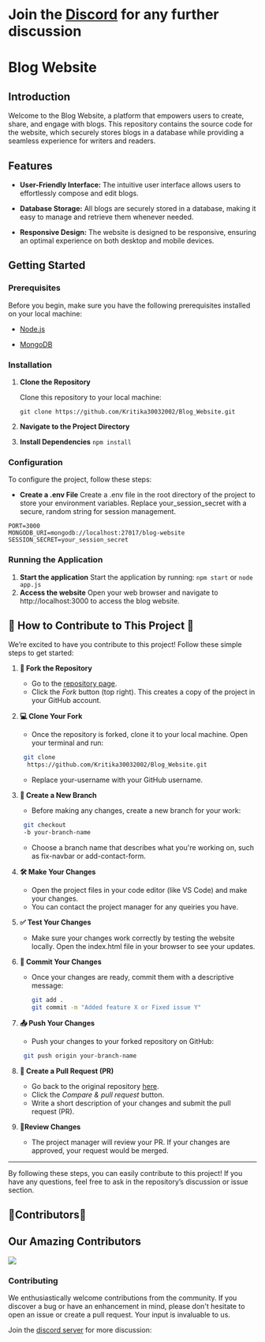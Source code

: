 # Join the [Discord](https://discord.gg/5NDvQhZNED) for any further discussion 

# Blog Website

## Introduction

Welcome to the Blog Website, a platform that empowers users to create, share, and engage with blogs. This repository contains the source code for the website, which securely stores blogs in a database while providing a seamless experience for writers and readers.

## Features

- **User-Friendly Interface:** The intuitive user interface allows users to effortlessly compose and edit blogs.

- **Database Storage:** All blogs are securely stored in a database, making it easy to manage and retrieve them whenever needed.

- **Responsive Design:** The website is designed to be responsive, ensuring an optimal experience on both desktop and mobile devices.

## Getting Started

### Prerequisites

Before you begin, make sure you have the following prerequisites installed on your local machine:

- [Node.js](https://nodejs.org/)

- [MongoDB](https://www.mongodb.com/)

### Installation

1. **Clone the Repository**

   Clone this repository to your local machine:

   ```
   git clone https://github.com/Kritika30032002/Blog_Website.git
   ```
   
2. **Navigate to the Project Directory**
3. **Install Dependencies**
    ``` npm install ```

### Configuration
To configure the project, follow these steps:

- **Create a .env File**
  Create a .env file in the root directory of the project to store your environment variables. Replace your_session_secret with a secure, random string for session management.
  
```
PORT=3000
MONGODB_URI=mongodb://localhost:27017/blog-website
SESSION_SECRET=your_session_secret
```

### Running the Application
1. **Start the application**
   Start the application by running:
   ```npm start```
    or
    ```node app.js```
2. **Access the website**
   Open your web browser and navigate to http://localhost:3000 to access the blog website.

## 🚀 How to Contribute to This Project 🚀

We’re excited to have you contribute to this project! Follow these simple steps to get started:

1. **🍴 Fork the Repository**  
   - Go to the [repository page](https://github.com/Kritika30032002/Blog_Website).
   - Click the *Fork* button (top right). This creates a copy of the project in your GitHub account.

2. **💻 Clone Your Fork**  
   - Once the repository is forked, clone it to your local machine. Open your terminal and run:
    ``` bash
     git clone
      https://github.com/Kritika30032002/Blog_Website.git
    ```
     
   - Replace your-username with your GitHub username.

3. **🌿 Create a New Branch** 
   - Before making any changes, create a new branch for your work:
    ``` bash
     git checkout
     -b your-branch-name
    ```
     
   - Choose a branch name that describes what you're working on, such as fix-navbar or add-contact-form.

4. **🛠️ Make Your Changes**
   - Open the project files in your code editor (like VS Code) and make your changes.
   - You can contact the project manager for any queiries you have.

5. **✅ Test Your Changes**
   - Make sure your changes work correctly by testing the website locally. Open the index.html file in your browser to see your updates.

6. **💬 Commit Your Changes** 
   - Once your changes are ready, commit them with a descriptive message:
     ```bash
     git add .
     git commit -m "Added feature X or Fixed issue Y"
     ```
     

7. **📤 Push Your Changes**
   - Push your changes to your forked repository on GitHub:
    ``` bash
     git push origin your-branch-name
    ```
     

8. **🔄 Create a Pull Request (PR)** 
   - Go back to the original repository [here](https://github.com/Kritika30032002/Blog_Website).
   - Click the *Compare & pull request* button.
   - Write a short description of your changes and submit the pull request (PR).

9. **🔎Review Changes**
   - The project manager will review your PR. If your changes are approved, your request would be merged.

---

By following these steps, you can easily contribute to this project! If you have any questions, feel free to ask in the repository’s discussion or issue section.


## 📢Contributors📢

 ## Our Amazing Contributors 


<a align="center" href="https://github.com/Kritika30032002/Blog_Website/graphs/contributors">
  <img src="https://contrib.rocks/image?repo=Kritika30032002/Blog_Website" />  
</a>




### Contributing
We enthusiastically welcome contributions from the community. If you discover a bug or have an enhancement in mind, please don't hesitate to open an issue or create a pull request. Your input is invaluable to us.


Join the [discord server](https://discord.gg/JdFsJPrayj) for more discussion: 
